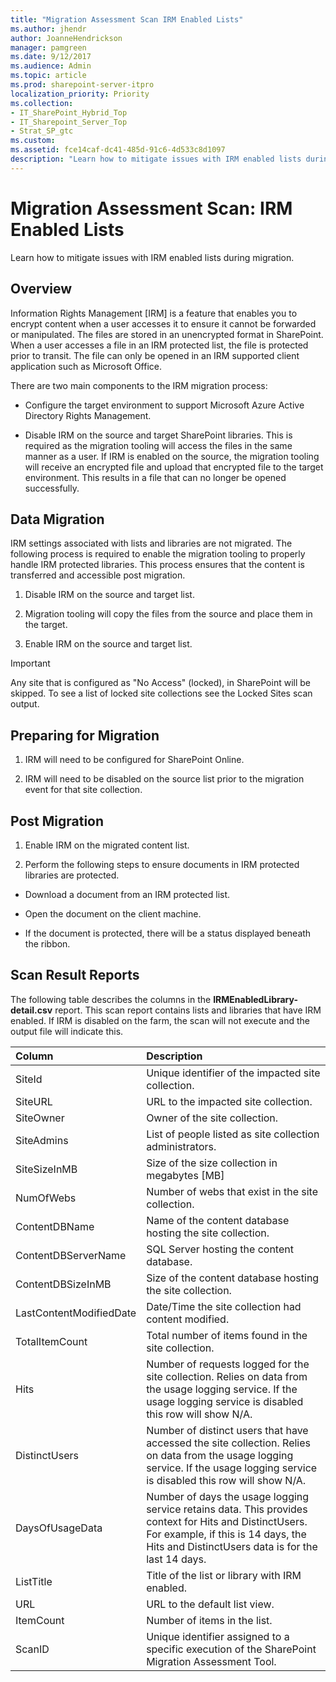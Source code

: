 ```yaml
---
title: "Migration Assessment Scan IRM Enabled Lists"
ms.author: jhendr
author: JoanneHendrickson
manager: pamgreen
ms.date: 9/12/2017
ms.audience: Admin
ms.topic: article
ms.prod: sharepoint-server-itpro
localization_priority: Priority
ms.collection:
- IT_SharePoint_Hybrid_Top
- IT_Sharepoint_Server_Top
- Strat_SP_gtc
ms.custom:
ms.assetid: fce14caf-dc41-485d-91c6-4d533c8d1097
description: "Learn how to mitigate issues with IRM enabled lists during migration."
---
```


# Migration Assessment Scan: IRM Enabled Lists

Learn how to mitigate issues with IRM enabled lists during migration.
  
## Overview

Information Rights Management [IRM] is a feature that enables you to encrypt content when a user accesses it to ensure it cannot be forwarded or manipulated. The files are stored in an unencrypted format in SharePoint. When a user accesses a file in an IRM protected list, the file is protected prior to transit. The file can only be opened in an IRM supported client application such as Microsoft Office.
  
There are two main components to the IRM migration process:
  
- Configure the target environment to support Microsoft Azure Active Directory Rights Management.
    
- Disable IRM on the source and target SharePoint libraries. This is required as the migration tooling will access the files in the same manner as a user. If IRM is enabled on the source, the migration tooling will receive an encrypted file and upload that encrypted file to the target environment. This results in a file that can no longer be opened successfully.
    
## Data Migration

IRM settings associated with lists and libraries are not migrated. The following process is required to enable the migration tooling to properly handle IRM protected libraries. This process ensures that the content is transferred and accessible post migration.
  
1. Disable IRM on the source and target list.
    
2. Migration tooling will copy the files from the source and place them in the target.
    
3. Enable IRM on the source and target list.
    
> [!IMPORTANT]
> Any site that is configured as "No Access" (locked), in SharePoint will be skipped. To see a list of locked site collections see the Locked Sites scan output. 
  
## Preparing for Migration

1. IRM will need to be configured for SharePoint Online.
    
2. IRM will need to be disabled on the source list prior to the migration event for that site collection.
    
## Post Migration

1. Enable IRM on the migrated content list.
    
2. Perform the following steps to ensure documents in IRM protected libraries are protected.
    
  - Download a document from an IRM protected list.
    
  - Open the document on the client machine.
    
  - If the document is protected, there will be a status displayed beneath the ribbon.
    
## Scan Result Reports

The following table describes the columns in the **IRMEnabledLibrary-detail.csv** report. This scan report contains lists and libraries that have IRM enabled. If IRM is disabled on the farm, the scan will not execute and the output file will indicate this. 
  
|**Column**|**Description**|
|:-----|:-----|
|SiteId  <br/> |Unique identifier of the impacted site collection.  <br/> |
|SiteURL  <br/> |URL to the impacted site collection.  <br/> |
|SiteOwner  <br/> |Owner of the site collection.  <br/> |
|SiteAdmins  <br/> |List of people listed as site collection administrators.  <br/> |
|SiteSizeInMB  <br/> |Size of the size collection in megabytes [MB]  <br/> |
|NumOfWebs  <br/> |Number of webs that exist in the site collection.  <br/> |
|ContentDBName  <br/> |Name of the content database hosting the site collection.  <br/> |
|ContentDBServerName  <br/> |SQL Server hosting the content database.  <br/> |
|ContentDBSizeInMB  <br/> |Size of the content database hosting the site collection.  <br/> |
|LastContentModifiedDate  <br/> |Date/Time the site collection had content modified.  <br/> |
|TotalItemCount  <br/> |Total number of items found in the site collection.  <br/> |
|Hits  <br/> |Number of requests logged for the site collection. Relies on data from the usage logging service. If the usage logging service is disabled this row will show N/A.  <br/> |
|DistinctUsers  <br/> |Number of distinct users that have accessed the site collection. Relies on data from the usage logging service. If the usage logging service is disabled this row will show N/A.  <br/> |
|DaysOfUsageData  <br/> |Number of days the usage logging service retains data. This provides context for Hits and DistinctUsers. For example, if this is 14 days, the Hits and DistinctUsers data is for the last 14 days.  <br/> |
|ListTitle  <br/> |Title of the list or library with IRM enabled.  <br/> |
|URL  <br/> |URL to the default list view.  <br/> |
|ItemCount  <br/> |Number of items in the list.  <br/> |
|ScanID  <br/> |Unique identifier assigned to a specific execution of the SharePoint Migration Assessment Tool.  <br/> |
   

